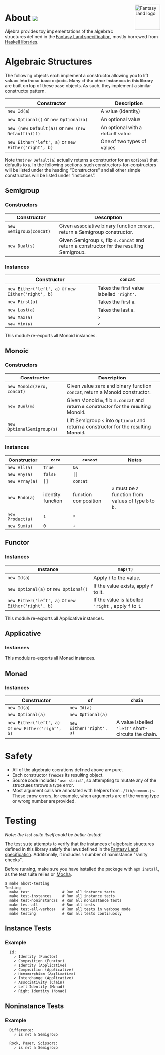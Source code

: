 <a href="https://github.com/pufuwozu/fantasy-land"><img src="https://raw.github.com/pufuwozu/fantasy-land/master/logo.png" align="right" width="82px" height="82px" alt="Fantasy Land logo" /></a>

About [<img src="https://travis-ci.org/markandrus/aljebra.png">](http://travis-ci.org/#!/markandrus/aljebra)
=====

Aljebra provides toy implementations of the algebraic structures defined in the [Fantasy Land specification](https://github.com/pufuwozu/fantasy-land), mostly borrowed from [Haskell libraries](http://hackage.haskell.org/package/base).

Algebraic Structures
====================

The following objects each implement a constructor allowing you to lift values into these base objects. Many of the other instances in this library are built on top of these base objects. As such, they implement a similar constructor pattern.

| Constructor                                         | Description
| --------------------------------------------------- | -----------
| `new Id(a)`                                         | A value (Identity)
| `new Optional()` or `new Optional(a)`               | An optional value
| `new (new Default(a))` or `new (new Default(a))()`  | An optional with a default value
| `new Either('left', a)` or `new Either('right', b)` | One of two types of values

Note that `new Default(a)` actually returns a constructor for an `Optional` that defaults to `a`. In the following sections, such constructors-for-constructors will be listed under the heading &#8220;Constructors&#8221; and all other simple constructors will be listed under &#8220;Instances&#8221;.

Semigroup
---------

### Constructors

| Constructor             | Description
| ----------------------- | -----------
| `new Semigroup(concat)` | Given associative binary function `concat`, return a Semigroup constructor.
| `new Dual(s)`           | Given Semigroup `s`, flip `s.concat` and return a constructor for the resulting Semigroup.

### Instances

| Constructor                                         | `concat`
| --------------------------------------------------- | --------
| `new Either('left', a)` or `new Either('right', b)` | Takes the first value labelled `'right'`.
| `new First(a)`                                      | Takes the first `a`.
| `new Last(a)`                                       | Takes the last `a`.
| `new Max(a)`                                        | `>`
| `new Min(a)`                                        | `<`

This module re-exports all Monoid instances.

Monoid
------

### Constructors

| Constructor                        | Description
| ---------------------------------- | -----------
| `new Monoid(zero, concat)`         | Given value `zero` and binary function `concat`, return a Monoid constructor.
| `new Dual(m)`                      | Given Monoid `m`, flip `m.concat` and return a constructor for the resulting Monoid.
| `new OptionalSemigroup(s)`         | Lift Semigroup `s` into `Optional` and return a constructor for the resulting Monoid.

### Instances

| Constructor      | `zero`            | `concat`             | Notes
| ---------------- | ----------------- | -------------------- | -----
| `new All(a)`     | `true`            | `&&`                 |
| `new Any(a)`     | `false`           | <code>││</code>      |
| `new Array(a)`   | `[]`              | `concat`             |
| `new Endo(a)`    | identity function | function composition | `a` must be a function from values of type `b` to `b`.
| `new Product(a)` | `1`               | `*`                  |
| `new Sum(a)`     | `0`               | `+`                  |

Functor
-------

### Instances

| Instance                                            | `map(f)`
| --------------------------------------------------- | --------
| `new Id(a)`                                         | Apply `f` to the value.
| `new Optional(a)` or `new Optional()`               | If the value exists, apply `f` to it.
| `new Either('left', a)` or `new Either('right', b)` | If the value is labelled `'right'`, apply `f` to it.

This module re-exports all Applicative instances.

Applicative
-----------

### Instances

This module re-exports all Monad instances.

Monad
-----

### Instances

| Constructor                                         | `of`                     | `chain`
| --------------------------------------------------- | ------------------------ | -------
| `new Id(a)`                                         | `new Id(a)`              |
| `new Optional(a)`                                   | `new Optional(a)`        |
| `new Either('left', a)` or `new Either('right', b)` | `new Either('right', a)` | A value labelled `'left'` short-circuits the chain.

Safety
======

* All of the algebraic operations defined above are pure.
* Each constructor `freeze`s its resulting object.
* Source code includes `'use strict'`, so attempting to mutate any of the structures throws a type error.
* Most argument calls are annotated with helpers from `./lib/common.js`. These throw errors, for example, when arguments are of the wrong type or wrong number are provided.

Testing
=======

_Note: the test suite itself could be better tested!_

The test suite attempts to verify that the instances of algebraic structures defined in this library satisfy the laws defined in the [Fantasy Land specification](https://github.com/pufuwozu/fantasy-land). Additionally, it includes a number of noninstance "sanity checks".

Before running, make sure you have installed the package with `npm install`, as the test suite relies on [Mocha](http://visionmedia.github.io/mocha/).

~~~
$ make about-testing
Testing
  make test               # Run all instance tests
  make test-instances     # Run all instance tests
  make test-noninstances  # Run all noninstance tests
  make test-all           # Run all tests
  make test-all-verbose   # Run all tests in verbose mode
  make testing            # Run all tests continuosly
~~~

Instance Tests
--------------

### Example

~~~
  Id:
    ✓ Identity (Functor) 
    ✓ Composition (Functor) 
    ✓ Identity (Applicative) 
    ✓ Composition (Applicative) 
    ✓ Homomorphism (Applicative) 
    ✓ Interchange (Applicative) 
    ✓ Associativity (Chain) 
    ✓ Left Identity (Monad) 
    ✓ Right Identity (Monad) 

~~~

Noninstance Tests
-----------------

### Example

~~~
  Difference:
    ✓ is not a Semigroup 

  Rock, Paper, Scissors:
    ✓ is not a Semigroup 

~~~
